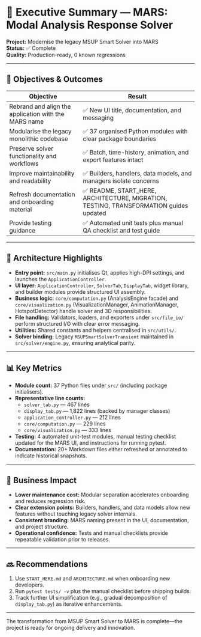 # 🎉 Executive Summary — MARS: Modal Analysis Response Solver

**Project:** Modernise the legacy MSUP Smart Solver into MARS  
**Status:** ✅ Complete  
**Quality:** Production-ready, 0 known regressions

---

## 🎯 Objectives & Outcomes

| Objective                                             | Result |
|-------------------------------------------------------|--------|
| Rebrand and align the application with the MARS name  | ✅ New UI title, documentation, and messaging |
| Modularise the legacy monolithic codebase             | ✅ 37 organised Python modules with clear package boundaries |
| Preserve solver functionality and workflows           | ✅ Batch, time-history, animation, and export features intact |
| Improve maintainability and readability               | ✅ Builders, handlers, data models, and managers isolate concerns |
| Refresh documentation and onboarding material         | ✅ README, START_HERE, ARCHITECTURE, MIGRATION, TESTING, TRANSFORMATION guides updated |
| Provide testing guidance                              | ✅ Automated unit tests plus manual QA checklist and test guide |

---

## 🧱 Architecture Highlights

- **Entry point:** `src/main.py` initialises Qt, applies high-DPI settings, and launches the `ApplicationController`.
- **UI layer:** `ApplicationController`, `SolverTab`, `DisplayTab`, widget library, and builder modules provide structured UI assembly.
- **Business logic:** `core/computation.py` (AnalysisEngine facade) and `core/visualization.py` (VisualizationManager, AnimationManager, HotspotDetector) handle solver and 3D responsibilities.
- **File handling:** Validators, loaders, and exporters under `src/file_io/` perform structured I/O with clear error messaging.
- **Utilities:** Shared constants and helpers centralised in `src/utils/`.
- **Solver binding:** Legacy `MSUPSmartSolverTransient` maintained in `src/solver/engine.py`, ensuring analytical parity.

---

## 📊 Key Metrics

- **Module count:** 37 Python files under `src/` (including package initialisers).
- **Representative line counts:**  
  - `solver_tab.py` — 467 lines  
  - `display_tab.py` — 1,822 lines (backed by manager classes)  
  - `application_controller.py` — 212 lines  
  - `core/computation.py` — 229 lines  
  - `core/visualization.py` — 333 lines
- **Testing:** 4 automated unit-test modules, manual testing checklist updated for the MARS UI, and instructions for running pytest.
- **Documentation:** 20+ Markdown files either refreshed or annotated to indicate historical snapshots.

---

## 💼 Business Impact

- **Lower maintenance cost:** Modular separation accelerates onboarding and reduces regression risk.
- **Clear extension points:** Builders, handlers, and data models allow new features without touching legacy solver internals.
- **Consistent branding:** MARS naming present in the UI, documentation, and project structure.
- **Operational confidence:** Tests and manual checklists provide repeatable validation prior to releases.

---

## 🔜 Recommendations

1. Use `START_HERE.md` and `ARCHITECTURE.md` when onboarding new developers.
2. Run `pytest tests/ -v` plus the manual checklist before shipping builds.
3. Track further UI simplification (e.g., gradual decomposition of `display_tab.py`) as iterative enhancements.

---

The transformation from MSUP Smart Solver to MARS is complete—the project is ready for ongoing delivery and innovation.

